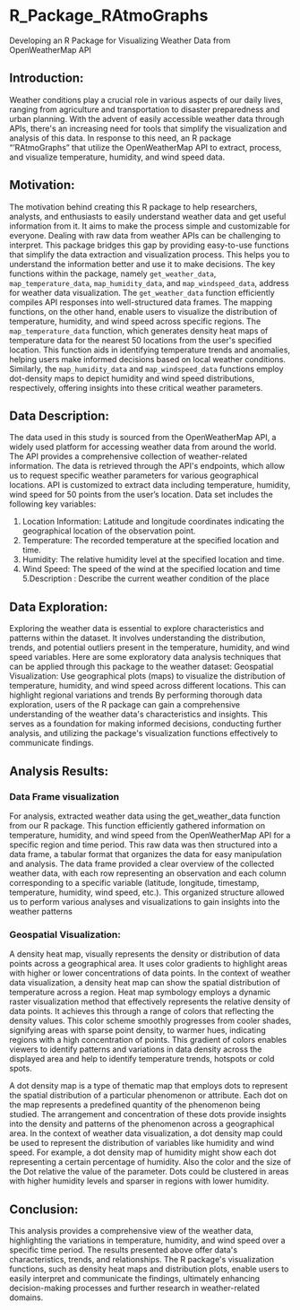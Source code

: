 # R_Package_RAtmoGraphs
Developing an R Package for Visualizing Weather Data from OpenWeatherMap API

## Introduction:
Weather conditions play a crucial role in various aspects of our daily lives, ranging from agriculture and transportation to disaster preparedness and urban planning. With the advent of easily accessible weather data through APIs, there's an increasing need for tools that simplify the visualization and analysis of this data. In response to this need, an R package “’RAtmoGraphs” that utilize the OpenWeatherMap API to extract, process, and visualize temperature, humidity, and wind speed data.

## Motivation:
The motivation behind creating this R package to help researchers, analysts, and enthusiasts to easily understand weather data and get useful information from it. It aims to make the process simple and customizable for everyone. Dealing with raw data from weather APIs can be challenging to interpret. This package bridges this gap by providing easy-to-use functions that simplify the data extraction and visualization process. This helps you to understand the information better and use it to make decisions.
The key functions within the package, namely `get_weather_data`, `map_temperature_data`, `map_humidity_data`, and `map_windspeed_data`, address for  weather data visualization. The `get_weather_data` function efficiently compiles API responses into well-structured data frames. The mapping functions, on the other hand, enable users to visualize the distribution of temperature, humidity, and wind speed across specific regions. The `map_temperature_data` function, which generates density heat maps of temperature data for the nearest 50 locations from the user's specified location. This function aids in identifying temperature trends and anomalies, helping users make informed decisions based on local weather conditions. Similarly, the `map_humidity_data` and `map_windspeed_data` functions employ dot-density maps to depict humidity and wind speed distributions, respectively, offering insights into these critical weather parameters.

## Data Description:
The data used in this study is sourced from the OpenWeatherMap API, a widely used platform for accessing weather data from around the world. The API provides a comprehensive collection of weather-related information. The data is retrieved through the API's endpoints, which allow us to request specific weather parameters for various geographical locations. API is customized to extract data including temperature, humidity, wind speed for 50 points from the user’s location. Data set includes the following key variables:
1. Location Information: Latitude and longitude coordinates indicating the geographical location of the observation point.
2. Temperature: The recorded temperature at the specified location and time. 
3. Humidity: The relative humidity level at the specified location and time.
4. Wind Speed: The speed of the wind at the specified location and time
5.Description : Describe the current weather condition of the place

## Data Exploration:
Exploring the weather data is essential to explore characteristics and patterns within the dataset. It involves understanding the distribution, trends, and potential outliers present in the temperature, humidity, and wind speed variables. Here are some exploratory data analysis techniques that can be applied through this package to the weather dataset:
Geospatial Visualization: Use geographical plots (maps) to visualize the distribution of temperature, humidity, and wind speed across different locations. This can highlight regional variations and trends
By performing thorough data exploration, users of the R package can gain a comprehensive understanding of the weather data's characteristics and insights. This serves as a foundation for making informed decisions, conducting further analysis, and utilizing the package's visualization functions effectively to communicate findings.

## Analysis Results:

### Data Frame visualization
For analysis, extracted weather data using the get_weather_data function from our R package. This function efficiently gathered information on temperature, humidity, and wind speed from the OpenWeatherMap API for a specific region and time period. This raw data was then structured into a data frame, a tabular format that organizes the data for easy manipulation and analysis. The data frame provided a clear overview of the collected weather data, with each row representing an observation and each column corresponding to a specific variable (latitude, longitude, timestamp, temperature, humidity, wind speed, etc.). This organized structure allowed us to perform various analyses and visualizations to gain insights into the weather patterns

### Geospatial Visualization:
A density heat map, visually represents the density or distribution of data points across a geographical area. It uses color gradients to highlight areas with higher or lower concentrations of data points. In the context of weather data visualization, a density heat map can show the spatial distribution of temperature across a region. Heat map symbology employs a dynamic raster visualization method that effectively represents the relative density of data points. It achieves this through a range of colors that reflecting the density values. This color scheme smoothly progresses from cooler shades, signifying areas with sparse point density, to warmer hues, indicating regions with a high concentration of points. This gradient of colors enables viewers to identify patterns and variations in data density across the displayed area and help to identify temperature trends, hotspots or cold spots. 

A dot density map is a type of thematic map that employs dots to represent the spatial distribution of a particular phenomenon or attribute. Each dot on the map represents a predefined quantity of the phenomenon being studied. The arrangement and concentration of these dots provide insights into the density and patterns of the phenomenon across a geographical area. In the context of weather data visualization, a dot density map could be used to represent the distribution of variables like humidity and wind speed. For example, a dot density map of humidity might show each dot representing a certain percentage of humidity. Also the color and the size of the Dot relative the value of the parameter. Dots could be clustered in areas with higher humidity levels and sparser in regions with lower humidity.

## Conclusion:
This analysis provides a comprehensive view of the weather data, highlighting the variations in temperature, humidity, and wind speed over a specific time period. The results presented above offer data's characteristics, trends, and relationships. The R package's visualization functions, such as density heat maps and distribution plots, enable users to easily interpret and communicate the findings, ultimately enhancing decision-making processes and further research in weather-related domains.
